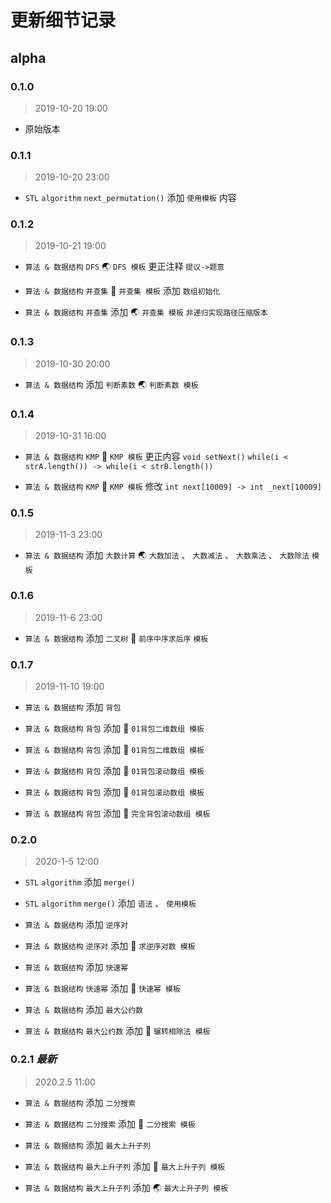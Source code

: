 # 更新细节记录

## alpha

### 0.1.0

> 2019-10-20 19:00

* 原始版本

### 0.1.1

> 2019-10-20 23:00

* `STL` `algorithm` `next_permutation()` 添加 `使用模板` 内容

### 0.1.2

> 2019-10-21 19:00

* `算法 & 数据结构` `DFS` :earth_asia: `DFS 模板` 更正注释 `提议->题意`

* `算法 & 数据结构` `并查集` :frog: `并查集 模板` 添加 `数组初始化`

* `算法 & 数据结构` `并查集` 添加 :earth_asia: `并查集 模板` `非递归实现路径压缩版本`

### 0.1.3

> 2019-10-30 20:00

* `算法 & 数据结构` 添加 `判断素数` :earth_asia: `判断素数 模板`

### 0.1.4

> 2019-10-31 16:00

* `算法 & 数据结构` `KMP` :frog: `KMP 模板` 更正内容 `void setNext()` `while(i < strA.length()) -> while(i < strB.length())`

* `算法 & 数据结构` `KMP` :frog: `KMP 模板` 修改 `int next[10009] -> int _next[10009]`

### 0.1.5

> 2019-11-3 23:00

* `算法 & 数据结构` 添加 `大数计算` :earth_asia: `大数加法` 、 `大数减法` 、 `大数乘法` 、 `大数除法` `模板`

### 0.1.6

> 2019-11-6 23:00

* `算法 & 数据结构` 添加 `二叉树` :frog: `前序中序求后序` `模板`

### 0.1.7

> 2019-11-10 19:00

* `算法 & 数据结构` 添加 `背包`

* `算法 & 数据结构` `背包` 添加 :hatching_chick: `01背包二维数组 模板`

* `算法 & 数据结构` `背包` 添加 :frog: `01背包二维数组 模板`

* `算法 & 数据结构` `背包` 添加 :hatching_chick: `01背包滚动数组 模板`

* `算法 & 数据结构` `背包` 添加 :frog: `01背包滚动数组 模板`

* `算法 & 数据结构` `背包` 添加 :frog: `完全背包滚动数组 模板`

### 0.2.0

> 2020-1-5 12:00

* `STL` `algorithm` 添加 `merge()`

* `STL` `algorithm` `merge()` 添加 `语法` 、 `使用模板`

* `算法 & 数据结构` 添加 `逆序对`

* `算法 & 数据结构` `逆序对` 添加 :frog: `求逆序对数 模板`

* `算法 & 数据结构` 添加 `快速幂`

* `算法 & 数据结构` `快速幂` 添加 :frog: `快速幂 模板`

* `算法 & 数据结构` 添加 `最大公约数`

* `算法 & 数据结构` `最大公约数` 添加 :frog: `辗转相除法 模板`

### 0.2.1 *最新*

> 2020.2.5 11:00

* `算法 & 数据结构` 添加 `二分搜索`

* `算法 & 数据结构` `二分搜索` 添加 :frog: `二分搜索 模板`

* `算法 & 数据结构` 添加 `最大上升子列`

* `算法 & 数据结构` `最大上升子列` 添加 :frog: `最大上升子列 模板`

* `算法 & 数据结构` `最大上升子列` 添加 :earth_asia: `最大上升子列 模板`
